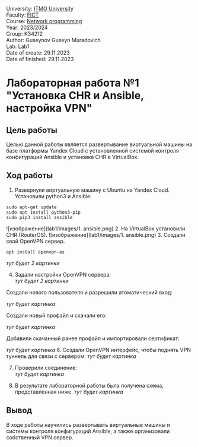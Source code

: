 University: [ITMO University](https://itmo.ru/ru/) \
Faculty: [FICT](https://fict.itmo.ru) \
Course: [Network programming](https://github.com/itmo-ict-faculty/network-programming) \
Year: 2023/2024 \
Group: K34212 \
Author: Guseynov Guseyn Muradovich \
Lab: Lab1 \
Date of create: 29.11.2023 \
Date of finished: 29.11.2023

# Лабораторная работа №1 "Установка CHR и Ansible, настройка VPN"

## Цель работы
Целью данной работы является развертывание виртуальной машины на базе платформы Yandex Cloud с установленной системой контроля конфигураций Ansible и установка CHR в VirtualBox.

## Ход работы
1. Развернули виртуальную машину с Ubuntu на Yandex Cloud. \
Установили python3 и Ansible:
```
sudo apt-get update
sudo apt install python3-pip
sudo pip3 install ansible
```
![изображение](lab1/images/1. ansible.png)
2. На VirtualBox установили CHR (RouterOS).
![изображение](lab1/images/1. ansible.png)
3. Cоздали свой OpenVPN сервер.
```
apt install openvpn-as
```
*тут будет 2 картинки*


4. Задали настройки OpenVPN сервера: \
*тут будет 2 картинки*

Создали нового пользователя и разрешили атоматический вход:

*тут будет картинка*


Создали новый профайл и скачали его:


*тут будет картинка*

Добавили скачанный ранее профайл и импортировали сертификат: 

*тут будет картинка*
6. Создали OpenVPN интерфейс, чтобы поднять VPN туннель для связи с сервером:
*тут будет картинка*

7. Проверили соединение: \
*тут будет картинка*

8. В результате лабораторной работы была получена схема, представленная ниже.
*тут будет картинка*

## Вывод
В ходе работы научились развертывать виртуальные машины и системы контроля конфигураций Ansible, а также организовали собственный VPN сервер.
